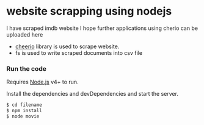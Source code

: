 # website scrapping using nodejs
I have scraped imdb website I hope further applications using cherio can be uploaded here
  - [cheerio](https://github.com/btele/cheerio) library is used to scrape website. 
  - fs is used to write scraped documents  into csv file 
 
### Run the code

Requires [Node.js](https://nodejs.org/) v4+ to run.

Install the dependencies and devDependencies and start the server.

```sh
$ cd filename
$ npm install 
$ node movie
```
